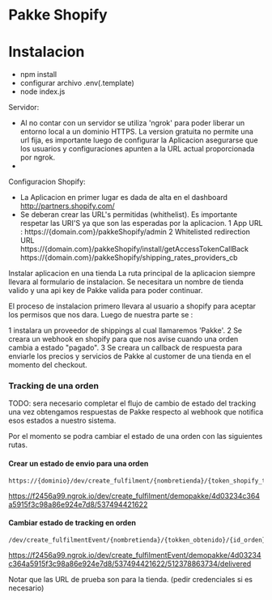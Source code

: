 # Pakke Shopify


# Instalacion

  - npm install
  - configurar archivo .env(.template)
  - node index.js


Servidor:
  - Al no contar con un servidor se utiliza 'ngrok' para poder liberar un entorno local a un dominio HTTPS. La version gratuita  no permite una url fija, es importante luego de configurar la Aplicacion asegurarse que los usuarios y configuraciones apunten a la URL actual proporcionada por ngrok.
  -
  Configuracion Shopify:
  - La Aplicacion en primer lugar es dada de alta en el dashboard http://partners.shopify.com/
  - Se deberan crear las URL's permitidas (whithelist). Es importante respetar las URI'S ya que son las esperadas por la aplicacion.
  1 App URL :
   https://{domain.com}/pakkeShopify/admin
  2 Whitelisted redirection URL
   https://{domain.com}/pakkeShopify/install/getAccessTokenCallBack
  https://{domain.com}/pakkeShopify/shipping_rates_providers_cb


Instalar aplicacion en una tienda
La ruta principal de la aplicacion siempre llevara al formulario de instalacion.
Se necesitara un nombre de tienda valido y una api key de Pakke valida para poder continuar.

El proceso de instalacion primero llevara al usuario a shopify para aceptar los permisos que nos dara. Luego de nuestra parte se :

1 instalara un proveedor de shippings al cual llamaremos 'Pakke'.
2 Se creara un webhook en shopify para que nos avise cuando una orden cambia a estado "pagado".
3 Se creara un callback de respuesta para enviarle los precios y servicios de Pakke al customer de una tienda en el momento del checkout.


### Tracking de una orden

TODO: sera necesario completar el flujo de cambio de estado del tracking una vez obtengamos respuestas de Pakke respecto al webhook que notifica esos estados a nuestro sistema.

Por el momento se podra cambiar el estado de una orden con las siguientes rutas.
#### Crear un estado de envio para una orden
```
https://{dominio}/dev/create_fulfilment/{nombretienda}/{token_shopify_tienda}/{id_orden}
```
https://f2456a99.ngrok.io/dev/create_fulfilment/demopakke/4d03234c364a5915f3c98a86e924e7d8/537494421622



#### Cambiar estado de tracking en orden
```
/dev/create_fulfilmentEvent/{nombretienda}/{tokken_obtenido}/{id_orden}/{id_fulFillment}/{status}
```
https://f2456a99.ngrok.io/dev/create_fulfilmentEvent/demopakke/4d03234c364a5915f3c98a86e924e7d8/537494421622/512378863734/delivered

Notar que las URL de prueba son para la tienda. (pedir credenciales si es necesario)
